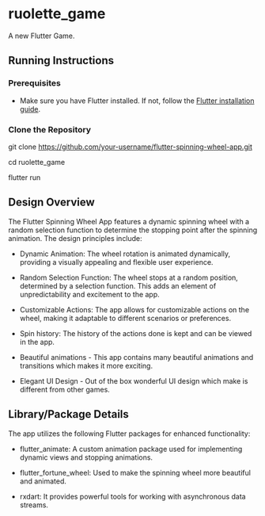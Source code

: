 # ruolette_game

A new Flutter Game.

## Running Instructions

### Prerequisites
- Make sure you have Flutter installed. If not, follow the [Flutter installation guide](https://flutter.dev/docs/get-started/install).

### Clone the Repository
git clone https://github.com/your-username/flutter-spinning-wheel-app.git

cd ruolette_game

flutter run

## Design Overview
The Flutter Spinning Wheel App features a dynamic spinning wheel with a random selection function to determine the stopping point after the spinning animation. The design principles include:

- Dynamic Animation: The wheel rotation is animated dynamically, providing a visually appealing and flexible user experience.

- Random Selection Function: The wheel stops at a random position, determined by a selection function. This adds an element of unpredictability and excitement to the app.

- Customizable Actions: The app allows for customizable actions on the wheel, making it adaptable to different scenarios or preferences.

- Spin history: The history of the actions done is kept and can be viewed in the app.

- Beautiful animations - This app contains many beautiful animations and transitions which makes it more exciting.

- Elegant UI Design - Out of the box wonderful UI design which make is different from other games.


## Library/Package Details
The app utilizes the following Flutter packages for enhanced functionality:

- flutter_animate: A custom animation package used for implementing dynamic views and stopping animations.

- flutter_fortune_wheel: Used to make the spinning wheel more beautiful and animated.
 
- rxdart: It provides powerful tools for working with asynchronous data streams. 
